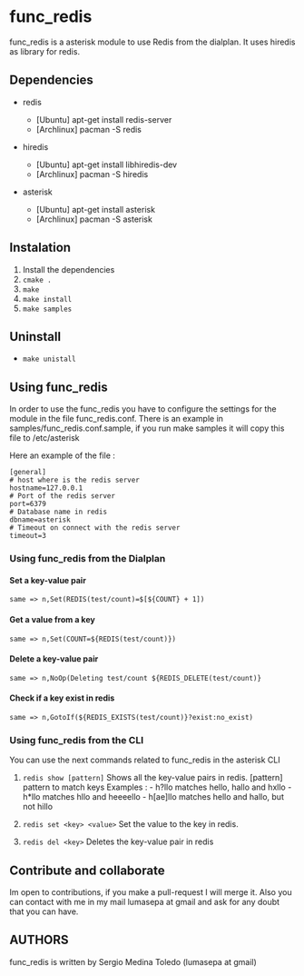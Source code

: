 # func_redis

func_redis is a asterisk module to use Redis from the dialplan.
It uses hiredis as library for redis.

## Dependencies
- redis
     - [Ubuntu] apt-get install redis-server
     - [Archlinux] pacman -S redis

- hiredis
    - [Ubuntu] apt-get install libhiredis-dev
    - [Archlinux] pacman -S hiredis
    
- asterisk
    - [Ubuntu] apt-get install asterisk
    - [Archlinux] pacman -S asterisk

        
## Instalation
1. Install the dependencies
2. ```cmake .```
3. ```make```
4. ```make install```
5. ```make samples```


## Uninstall 
- ```make unistall```

## Using func_redis

In order to use the func_redis you have to configure the settings for the module 
in the file func_redis.conf. There is an example in samples/func_redis.conf.sample, if you 
run make samples it will copy this file to /etc/asterisk

Here an example of the file :

```
[general]
# host where is the redis server 
hostname=127.0.0.1
# Port of the redis server
port=6379
# Database name in redis
dbname=asterisk
# Timeout on connect with the redis server
timeout=3
```




### Using func_redis from the Dialplan 

#### Set a key-value pair
```same => n,Set(REDIS(test/count)=$[${COUNT} + 1])```

#### Get a value from a key
```same => n,Set(COUNT=${REDIS(test/count)})```

#### Delete a key-value pair
```same => n,NoOp(Deleting test/count ${REDIS_DELETE(test/count)}```

#### Check if a key exist in redis
```same => n,GotoIf(${REDIS_EXISTS(test/count)}?exist:no_exist)```


### Using func_redis from the CLI

You can use the next commands related to func_redis in the asterisk CLI 

1. ```redis show [pattern]```
    Shows all the key-value pairs in redis.
    [pattern] pattern to match keys
    Examples :
        - h?llo matches hello, hallo and hxllo
        - h*llo matches hllo and heeeello
        - h[ae]llo matches hello and hallo, but not hillo

    
2. ```redis set <key> <value>```
    Set the value <value> to the key <key> in redis.
    
3. ```redis del <key>```
    Deletes the key-value pair in redis

## Contribute and collaborate

Im open to contributions, if you make a pull-request I will merge it.
Also you can contact with me in my mail lumasepa at gmail and ask for
any doubt that you can have.

## AUTHORS

func_redis is written by Sergio Medina Toledo (lumasepa at gmail)
